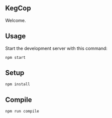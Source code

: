 KegCop
---
Welcome.

Usage
---
Start the development server with this command:
```
npm start
```

Setup
---
```
npm install
```

Compile
---
```
npm run compile
```
